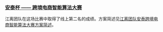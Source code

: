 ### [安泰杯 —— 跨境电商智能算法大赛](https://tianchi.aliyun.com/competition/entrance/231718/introduction)

江离团队在这场比赛中取得了线上第二名的成绩。方案简述见[江离团队安泰跨境电商智能算法大赛方案简述](http://jiangliclub.com/article?article_id=65)。
